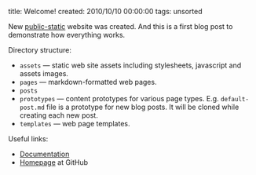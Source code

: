 title: Welcome!
created: 2010/10/10 00:00:00
tags: unsorted

New [public-static](http://publicstatic.org) website was created. And this is a first blog post to demonstrate how everything works.

Directory structure:

* `assets` — static web site assets including stylesheets, javascript and assets images.
* `pages` — markdown-formatted web pages.
* `posts`
* `prototypes` — content prototypes for various page types. E.g. `default-post.md` file is a prototype for new blog posts. It will be cloned while creating each new post.
* `templates` — web page templates.

Useful links:

* [Documentation](https://github.com/dreikanter/public-static/blob/master/README.md)
* [Homepage](http://github.com/dreikanter/public-static) at GitHub
